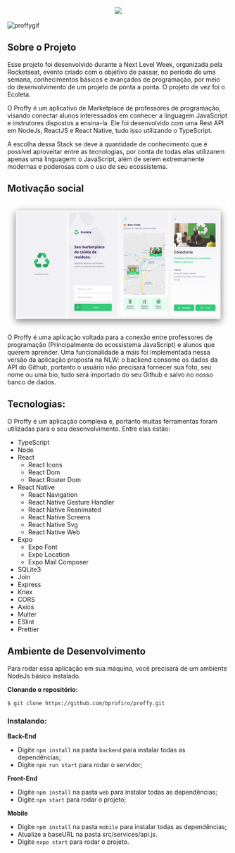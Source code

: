 <p align="center">
  <img src="https://github.com/RafaelGoulartB/Proffy/raw/master/.github/logo.png" />
</p>

![proffygif](https://user-images.githubusercontent.com/59852846/89580506-cf288300-d80b-11ea-8cb9-cf296e2eebeb.gif)

## Sobre o Projeto

  Esse projeto foi desenvolvido durante a Next Level Week, organizada pela Rocketseat, evento criado com o objetivo de passar, no periodo
de uma semana, conhecimentos básicos e avançados de programação, por meio do desenvolvimento de um projeto de ponta a ponta. O projeto
de vez foi o Ecoleta.

  O Proffy é um aplicativo de Marketplace de professores de programação, visando conectar alunos interessados em conhecer a linguagem JavaScript e instrutores dispostos a ensina-la. Ele foi desenvolvido com uma Rest API em NodeJs, ReactJS e React Native, tudo isso utilizando o TypeScript.

  A escolha dessa Stack se deve à quantidade de conhecimento que é possível aproveitar entre as tecnologias, por conta de todas elas utilizarem 
apenas uma linguagem: o JavaScript, além de serem extremamente modernas e poderosas com o uso de seu ecossistema.

## Motivação social

<img src="https://github.com/bprofiro/assets/blob/master/mobileecoleta.png" align="center" />

  O Proffy é uma aplicação voltada para a conexão entre professores de programação (Principalmente do ecossistema JavaScript) e alunos que querem aprender. Uma funcionalidade a mais foi implementada nessa versão da aplicação proposta na NLW: o backend consome os dados da API do Github, portanto o usuário não precisará fornecer sua foto, seu nome ou uma bio, tudo será importado do seu Github e salvo no nosso banco de dados.


## Tecnologias:
  O Proffy é um aplicação complexa e, portanto muitas ferramentas foram utilizadas para o seu desenvolvimento. Entre elas estão:

- TypeScript
- Node
- React
  - React Icons
  - React Dom
  - React Router Dom
- React Native
  - React Navigation
  - React Native Gesture Handler
  - React Native Reanimated
  - React Native Screens
  - React Native Svg
  - React Native Web
- Expo
  - Expo Font
  - Expo Location
  - Expo Mail Composer
- SQLite3
- Join
- Express
- Knex
- CORS
- Axios
- Multer 
- ESlint
- Prettier

## Ambiente de Desenvolvimento

Para rodar essa aplicação em sua máquina, você precisará de um ambiente NodeJs básico instalado.

**Clonando o repositório:**

```
$ git clone https://github.com/bprofiro/proffy.git
```

### Instalando:

**Back-End**

- Digite `npm install` na pasta `backend` para instalar todas as dependências;
- Digite `npm run start` para rodar o servidor;

**Front-End** 

- Digite `npm install` na pasta `web` para instalar todas as dependências;
- Digite `npm start` para rodar o projeto;

**Mobile** 

- Digite `npm install` na pasta `mobile` para instalar todas as dependências;
- Atualize a baseURL na pasta src/services/api.js.
- Digite `expo start` para rodar o projeto.
